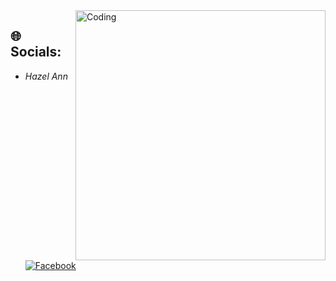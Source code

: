 <img align="right" alt="Coding" width="400" src="https://cdn.dribbble.com/users/2401141/screenshots/5487982/media/f94135193d842e240e9c1267e4d9ca89.gif" />

## 🌐 Socials:
- *Hazel Ann* [![Facebook](https://img.shields.io/badge/Facebook-%231877F2.svg?logo=Facebook&logoColor=white)](https://www.facebook.com/hazel.ann.547727)
